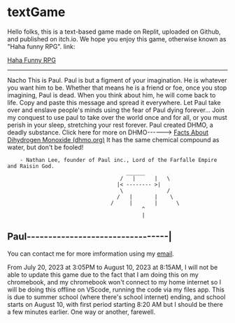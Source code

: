# textGame

Hello folks, this is a text-based game made on Replit, uploaded on Github, and published on itch.io. We hope you enjoy this game, otherwise known as "Haha funny RPG". link: 

[Haha Funny RPG](https://lowchain3071.itch.io/haha-funny-rpg)

---

 Nacho                   This is Paul. Paul is but a figment of your imagination. He is whatever you want him to be. Whether that means he is a friend or foe, once you stop imagining, Paul is dead. When you think about him, he will come back to life. Copy and paste this message and spread it everywhere. Let Paul take over and enslave people's minds using the fear of Paul dying forever... Join my conquest to use paul to take over the world once and for all, or you must perish in your sleep, stretching your rest forever. Paul created DHMO, a deadly substance. Click here for more on DHMO------>        [Facts About Dihydrogen Monoxide (dhmo.org)](https://dhmo.org/facts.html) It has the same chemical compound as water, but don't be fooled!

        - Nathan Lee, founder of Paul inc., Lord of the Farfalle Empire and Raisin God.
                                          ______
                                        /   |      |   \                                   
                                       |< -------- >|
                                        \              /
                                       /   |       |    \ 
                                     /     |       |      \
                                               ^
                                               |
Paul---------------------------------|
---

You can contact me for more imformation using my [email](mailto:louisc031010@gmail.com?subject=Question).

From July 20, 2023 at 3:05PM to August 10, 2023 at 8:15AM, I will not be able to update this game due to the fact that I am doing this on my chromebook, and my chromebook won't connect to my home internet so I will be doing this offline on VScode, running the code via my files app. This is due to summer school (where there's school internet) ending, and school starts on August 10, with first period starting 8:20 AM but I should be there a few minutes earlier. One way or another, farewell.
